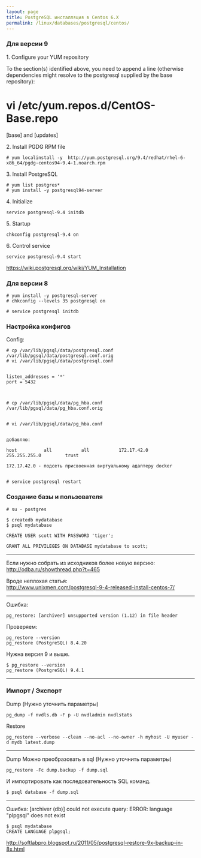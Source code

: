 ```yaml
---
layout: page
title: PostgreSQL инсталляция в Centos 6.X
permalink: /linux/databases/postgresql/centos/
---
```


### Для версии 9

1\. Configure your YUM repository

To the section(s) identified above, you need to append a line (otherwise dependencies might resolve to the postgresql supplied by the base repository):

# vi /etc/yum.repos.d/CentOS-Base.repo

[base] and [updates]


2\. Install PGDG RPM file

    # yum localinstall -y  http://yum.postgresql.org/9.4/redhat/rhel-6-x86_64/pgdg-centos94-9.4-1.noarch.rpm


3\. Install PostgreSQL

    # yum list postgres*
    # yum install -y postgresql94-server


4\. Initialize

    service postgresql-9.4 initdb

5\. Startup

    chkconfig postgresql-9.4 on

6\. Control service

    service postgresql-9.4 start


https://wiki.postgresql.org/wiki/YUM_Installation



### Для версии 8


    # yum install -y postgresql-server
    # chkconfig --levels 35 postgresql on

    # service postgresql initdb


### Настройка конфигов

Config:

    # cp /var/lib/pgsql/data/postgresql.conf /var/lib/pgsql/data/postgresql.conf.orig
    # vi /var/lib/pgsql/data/postgresql.conf


    listen_addresses = '*'
    port = 5432



    # cp /var/lib/pgsql/data/pg_hba.conf /var/lib/pgsql/data/pg_hba.conf.orig


    # vi /var/lib/pgsql/data/pg_hba.conf


    добавляю:  

    host          all           all           172.17.42.0      255.255.255.0         trust

    172.17.42.0 - подсеть присвоенная виртуальному адаптеру docker


    # service postgresql restart


### Создание базы и пользователя


    # su - postgres

    $ createdb mydatabase
    $ psql mydatabase

    CREATE USER scott WITH PASSWORD 'tiger';

    GRANT ALL PRIVILEGES ON DATABASE mydatabase to scott;


___


Если нужно собрать из исходников более новую версию:
http://odba.ru/showthread.php?t=465  

Вроде неплохая статья:  
http://www.unixmen.com/postgresql-9-4-released-install-centos-7/

______

Ошибка:

    pg_restore: [archiver] unsupported version (1.12) in file header

Проверяем:

    pg_restore --version
    pg_restore (PostgreSQL) 8.4.20

Нужна версия 9 и выше.

    $ pg_restore --version
    pg_restore (PostgreSQL) 9.4.1


______

### Импорт / Экспорт

Dump (Нужно уточнить параметры)

    pg_dump -f nvdls.db -F p -U nvdladmin nvdlstats

Restore

    pg_restore --verbose --clean --no-acl --no-owner -h myhost -U myuser -d mydb latest.dump


______


Dump Можно преобразовать в sql (Нужно уточнить параметры)

    pg_restore -Fc dump.backup -f dump.sql

И импортировать как последовательность SQL команд.

    $ psql database -f dump.sql


_______

Ошибка:
[archiver (db)] could not execute query: ERROR:  language "plpgsql" does not exist

    $ psql mydatabase
    CREATE LANGUAGE plpgsql;


http://softlabpro.blogspot.ru/2011/05/postgresql-restore-9x-backup-in-8x.html
